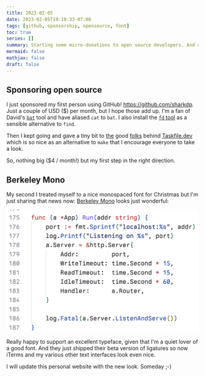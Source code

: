 ```yaml
---
title: 2023-02-05
date: 2023-02-05T19:10:33-07:00
tags: [github, sponsorship, opensource, font]
toc: true
series: []
summary: Starting some micro-donations to open source developers. And a font.
mermaid: false
mathjax: false
draft: false
---
```


## Sponsoring open source

I just sponsored my first person using GitHub! https://github.com/sharkdp. Just a couple of USD ($) per month, but I hope those add up.
I'm a fan of David's [`bat`](https://github.com/sharkdp/bat) tool and have aliased `cat` to `bat`.  I also install the [`fd` tool](https://github.com/sharkdp/fd) as a sensible alternative to `find`.

Then I kept going and gave a tiny bit to [the](https://github.com/sponsors/andreynering) good [folks](https://github.com/sponsors/pd93) behind [Taskfile.dev](https://taskfile.dev/donate/) which is so nice as an alternative to `make` that I encourage everyone to take a look.

So, nothing big ($4 / month!) but my first step in the right direction.

## Berkeley Mono

My second 
I treated myself to a nice monospaced font for Christmas but I'm just sharing that news now: [Berkeley Mono](https://berkeleygraphics.com/typefaces/berkeley-mono/) looks just wonderful:

![](font-sample.png)

Really happy to support an excellent typeface, given that I'm a quiet lover of a good font. And  they just shipped their beta version of ligatures so now iTerms and my various other text interfaces look even nice.

I will update this personal website with the new look. Someday ;-)
